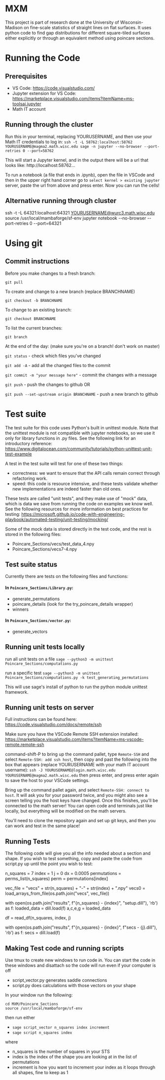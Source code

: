 # MXM
This project is part of research done at the University of Wisconsin-Madison on fine-scale statistics of straight lines on flat surfaces. It uses python code to find gap distributions for different square-tiled surfaces either explicitly or through an equivalent method using poincare sections.

# Running the Code
## Prerequisites 
- VS Code: https://code.visualstudio.com/
- Jupyter extension for VS Code: https://marketplace.visualstudio.com/items?itemName=ms-toolsai.jupyter
- Math IT account 


## Running through the cluster
Run this in your terminal, replacing YOURUSERNAME, and then use your Math IT credentials to log in:
`ssh -t -L 58762:localhost:58762 YOURUSERNAME@magma2.math.wisc.edu sage -n jupyter --no-browser --port-retries 0 --port=58762`

This will start a Jupyter kernel, and in the output there will be a url that looks like: http://localhost:58762... 

To run a notebook (a file that ends in .ipynb), open the file in VSCode and then in the upper right hand corner go to 
`select kernel > existing jupyter` server, paste the url from above and press enter. Now you can run the cells!

## Alternative running through cluster
ssh -t -L 64321:localhost:64321 YOURUSERNAME@wurc3.math.wisc.edu
source /usr/local/mambaforge/sf-env
jupyter notebook --no-browser --port-retries 0 --port=64321

# Using git 
## Commit instructions
Before you make changes to a fresh branch:  

`git pull` 

To create and change to a new branch (replace BRANCHNAME)  

`git checkout -b BRANCHNAME`

To change to an existing branch:  

`git checkout BRANCHNAME`

To list the current branches:  

`git branch`

At the end of the day: (make sure you're on a branch! don't work on master)  

`git status` - check which files you've changed

`git add -A` - add all the changed files to the commit

`git commit -m "your message here"` - commit the changes with a message  

`git push` - push the changes to github OR

`git push --set-upstream origin BRANCHNAME` - push a new branch to github


# Test suite
The test suite for this code uses Python's built in unittest module. Note that 
the unittest module is not compatible with jupyter notebooks, so we use it only
for library functions in .py files. See the following link for an introductory 
reference:
https://www.digitalocean.com/community/tutorials/python-unittest-unit-test-example

A test in the test suite will test for one of these two things:
- correctness: we want to ensure that the API calls remain correct through 
  refactoring work.
- speed: this code is resource intensive, and these tests validate whether new 
  implementations are indeed faster than old ones.

These tests are called "unit tests", and they make use of "mock" data, which is 
data we save from running the code on examples we know well. See the following 
resources for more information on best practices for testing: https://microsoft.github.io/code-with-engineering-playbook/automated-testing/unit-testing/mocking/  

Some of the mock data is stored directly in the test code, and the rest is stored
in the following files:
- Poincare_Sections/vecs/test_data_4.npy
- Poincare_Sections/vecs7-4.npy

## Test suite status
Currently there are tests on the following files and functions:
#### In `Poincare_Sections/Library.py`:
- generate_permutations
- poincare_details (look for the try_poincare_details wrapper)
- winners
#### In `Poincare_Sections/vector.py`:
- generate_vectors

## Running unit tests locally
run all unit tests on a file
`sage --python3 -m unittest Poincare_Sections/computations.py`

run a specific test
`sage --python3 -m unittest Poincare_Sections/computations.py -k test_generating_permutations`

This will use sage's install of python to run the python module unittest framework.

## Running unit tests on server
Full instructions can be found here: https://code.visualstudio.com/docs/remote/ssh

Make sure you have the VSCode Remote SSH extension installed: https://marketplace.visualstudio.com/items?itemName=ms-vscode-remote.remote-ssh

command-shift-P to bring up the command pallet, type `Remote-SSH` and select `Remote-SSH: add ssh host`, then 
copy and past the following into the box that appears (replace YOURUSERNAME with your math IT account username):
```ssh -J YOURUSERNAME@login.math.wisc.edu YOURUSERNAME@magma2.math.wisc.edu```
then press enter, and press enter again to save the host to your VSCode settings.

Bring up the command pallet again, and select `Remote-SSH: connect to host`. It will ask you for your password twice, and you might also see a screen telling you the host keys have changed. Once this finishes, you'll be connected to the math server! You can open code and terminals just like locally, but everything will be modified on the math servers.

You'll need to clone the repository again and set up git keys, and then you can work and test in the same place! 


## Running Tests
The following code will give you all the info needed about a section and shape. If you wish to test something,
copy and paste the code from script.py up until the point you wish to test:

n_squares = 7
index = 1
j = 0
dx = 0.0005
permutations = perms_list(n_squares)
perm = permutations[index]

vec_file = "vecs" + str(n_squares) + "-" + str(index) + ".npy"
vecs0 = load_arrays_from_file(os.path.join("vecs", vec_file))

with open(os.path.join("results", f"{n_squares} - {index}", "setup.dill"), 'rb') as f:
    loaded_data = dill.load(f)
a,c,e,g = loaded_data

df = read_df(n_squares, index, j)

with open(os.path.join("results", f"{n_squares} - {index}", f"secs - {j}.dill"), 'rb') as f:
    secs = dill.load(f)

## Making Test code and running scripts
Use tmux to create new windows to run code in. You can start the code in these windows and disattach so the code will run even if your computer is off
- script_vector.py generates saddle connections
- script.py does calculations with those vectors on your shape

In your window run the following:

```
cd MXM/Poincare_Sections
source /usr/local/mambaforge/sf-env
```

then run either  
- `sage script_vector n_squares index increment`
- `sage script n_squares index`

where
- n_squares is the number of squares in your STS
- index is the index of the shape you are looking at in the list of permutations
- increment is how you want to increment your index as it loops through all shapes, fine to keep as 1

